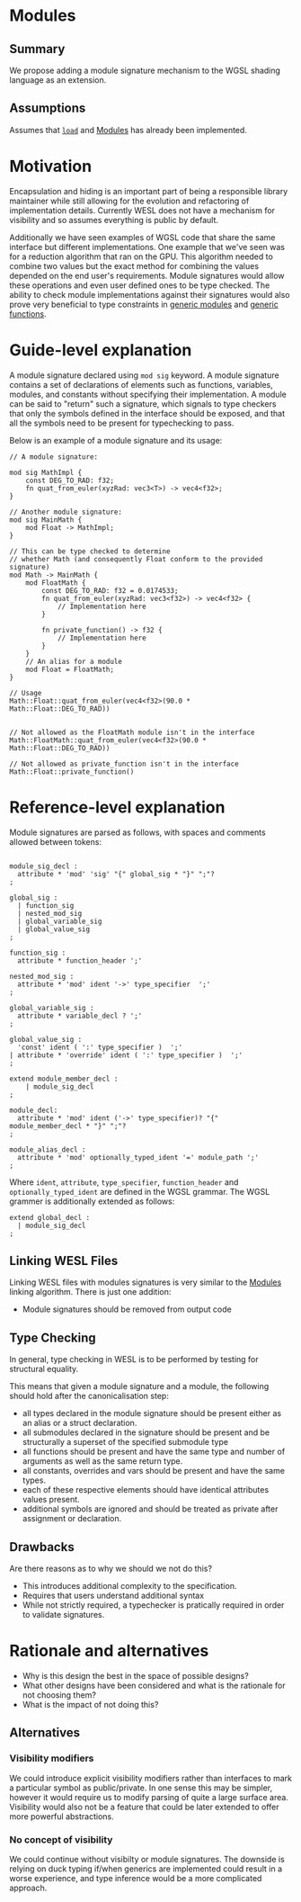 # Modules

## Summary

We propose adding a module signature mechanism to the WGSL shading language as an extension.

## Assumptions

Assumes that [`load`](./Imports.md) and [Modules](./Modules.md) has already been implemented.

# Motivation

Encapsulation and hiding is an important part of being a responsible library maintainer while still allowing for 
the evolution and refactoring of implementation details. Currently WESL does not have a mechanism for visibility and so 
assumes everything is public by default.

Additionally we have seen examples of WGSL code that share the same interface but different implementations. One example 
that we've seen was for a reduction algorithm that ran on the GPU. This algorithm needed to combine two values but the exact method for combining the values depended on the end user's requirements. Module signatures would allow these operations and even user defined ones to be type checked. The ability to check module implementations against their signatures would also prove very beneficial to type constraints in [generic modules](./GenericModules.md) and [generic functions](./GenericFunctions.md).

# Guide-level explanation

A module signature declared using `mod sig` keyword. A module signature contains a set of declarations of elements such as functions, variables, modules, and constants without specifying their implementation. A module can be said to "return" such a signature, which signals to type checkers that only the symbols defined in the interface should be exposed, and that all the symbols need to be present for typechecking to pass.

Below is an example of a module signature and its usage:

```wgsl
// A module signature:

mod sig MathImpl {
    const DEG_TO_RAD: f32;
    fn quat_from_euler(xyzRad: vec3<T>) -> vec4<f32>;
}

// Another module signature:
mod sig MainMath {
    mod Float -> MathImpl;
}

// This can be type checked to determine 
// whether Math (and consequently Float conform to the provided signature)
mod Math -> MainMath {
    mod FloatMath {
        const DEG_TO_RAD: f32 = 0.0174533;
        fn quat_from_euler(xyzRad: vec3<f32>) -> vec4<f32> {
            // Implementation here
        }

        fn private_function() -> f32 {
            // Implementation here
        }
    }
    // An alias for a module
    mod Float = FloatMath;
}

// Usage
Math::Float::quat_from_euler(vec4<f32>(90.0 * Math::Float::DEG_TO_RAD))


// Not allowed as the FloatMath module isn't in the interface
Math::FloatMath::quat_from_euler(vec4<f32>(90.0 * Math::Float::DEG_TO_RAD))

// Not allowed as private_function isn't in the interface
Math::Float::private_function()
```

# Reference-level explanation

Module signatures are parsed as follows, with spaces and comments allowed between tokens:

```bnf

module_sig_decl :
  attribute * 'mod' 'sig' "{" global_sig * "}" ";"?
;

global_sig :
  | function_sig
  | nested_mod_sig
  | global_variable_sig
  | global_value_sig
;

function_sig : 
  attribute * function_header ';'

nested_mod_sig : 
  attribute * 'mod' ident '->' type_specifier  ';'
;

global_variable_sig :
  attribute * variable_decl ? ';'
;

global_value_sig :
  'const' ident ( ':' type_specifier )  ';'
| attribute * 'override' ident ( ':' type_specifier )  ';'
;

extend module_member_decl : 
    | module_sig_decl
;

module_decl:  
  attribute * 'mod' ident ('->' type_specifier)? "{" module_member_decl * "}" ";"?
;

module_alias_decl :
  attribute * 'mod' optionally_typed_ident '=' module_path ';'
;

```

Where `ident`, `attribute`, `type_specifier`, `function_header` and `optionally_typed_ident` are defined in the WGSL grammar. The WGSL grammer is additionally extended as follows: 

```bnf
extend global_decl :
  | module_sig_decl
;
```

## Linking WESL Files

Linking WESL files with modules signatures is very similar to the [Modules](./Modules.md) linking algorithm. There is just 
one addition:

- Module signatures should be removed from output code

## Type Checking

In general, type checking in WESL is to be performed by testing for structural equality. 

This means that given a module signature and a module, the following should hold after the canonicalisation step:


- all types declared in the module signature should be present either as an alias or a struct declaration. 
- all submodules declared in the signature should be present and be structurally a superset of the specified submodule type
- all functions should be present and have the same type and number of arguments as well as the same return type. 
- all constants, overrides and vars should be present and have the same types. 
- each of these respective elements should have identical attributes values present. 
- additional symbols are ignored and should be treated as private after assignment or declaration. 

## Drawbacks

Are there reasons as to why we should we not do this?

- This introduces additional complexity to the specification.
- Requires that users understand additional syntax
- While not strictly required, a typechecker is pratically required in order to validate signatures.

# Rationale and alternatives

- Why is this design the best in the space of possible designs?
- What other designs have been considered and what is the rationale for not choosing them?
- What is the impact of not doing this?

## Alternatives 

### Visibility modifiers 

We could introduce explicit visibility modifiers rather than interfaces to mark a particular symbol as public/private.
In one sense this may be simpler, however it would require us to modify parsing of quite a large surface area. 
Visibility would also not be a feature that could be later extended to offer more powerful abstractions.

### No concept of visibility 

We could continue without visibilty or module signatures. The downside is relying on duck typing if/when generics are implemented could result in a worse experience, and type inference would be a more complicated approach.


